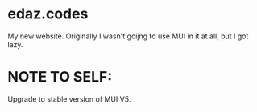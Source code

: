 # edaz.codes

My new website. Originally I wasn't goijng to use MUI in it at all, but I got lazy.


# NOTE TO SELF:
Upgrade to stable version of MUI V5.
